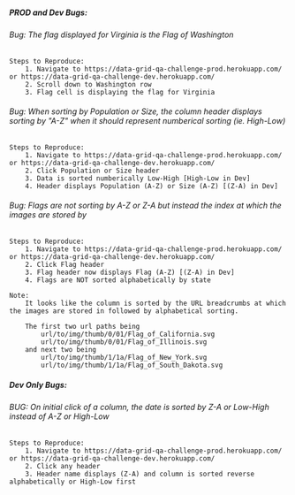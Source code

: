 ##### PROD and Dev Bugs:

###### Bug: The flag displayed for Virginia is the Flag of Washington

    Steps to Reproduce:
        1. Navigate to https://data-grid-qa-challenge-prod.herokuapp.com/ or https://data-grid-qa-challenge-dev.herokuapp.com/
        2. Scroll down to Washington row
        3. Flag cell is displaying the flag for Virginia

###### Bug: When sorting by Population or Size, the column header displays sorting by "A-Z" when it should represent numberical sorting (ie. High-Low)

    Steps to Reproduce:
        1. Navigate to https://data-grid-qa-challenge-prod.herokuapp.com/ or https://data-grid-qa-challenge-dev.herokuapp.com/
        2. Click Population or Size header
        3. Data is sorted numberically Low-High [High-Low in Dev]
        4. Header displays Population (A-Z) or Size (A-Z) [(Z-A) in Dev]

###### Bug: Flags are not sorting by A-Z or Z-A but instead the index at which the images are stored by

    Steps to Reproduce:
        1. Navigate to https://data-grid-qa-challenge-prod.herokuapp.com/ or https://data-grid-qa-challenge-dev.herokuapp.com/
        2. Click Flag header
        3. Flag header now displays Flag (A-Z) [(Z-A) in Dev]
        4. Flags are NOT sorted alphabetically by state

    Note:
        It looks like the column is sorted by the URL breadcrumbs at which the images are stored in followed by alphabetical sorting. 
        
        The first two url paths being 
            url/to/img/thumb/0/01/Flag_of_California.svg
            url/to/img/thumb/0/01/Flag_of_Illinois.svg
        and next two being 
            url/to/img/thumb/1/1a/Flag_of_New_York.svg
            url/to/img/thumb/1/1a/Flag_of_South_Dakota.svg
        
        



##### Dev Only Bugs:

###### BUG: On initial click of a column, the date is sorted by Z-A or Low-High instead of A-Z or High-Low

    Steps to Reproduce:
        1. Navigate to https://data-grid-qa-challenge-prod.herokuapp.com/ or https://data-grid-qa-challenge-dev.herokuapp.com/
        2. Click any header
        3. Header name displays (Z-A) and column is sorted reverse alphabetically or High-Low first